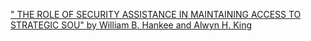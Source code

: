 [" THE ROLE OF SECURITY ASSISTANCE IN MAINTAINING ACCESS TO STRATEGIC SOU" by William B. Hankee and Alwyn H. King](https://qi.tc/qi/117362)
